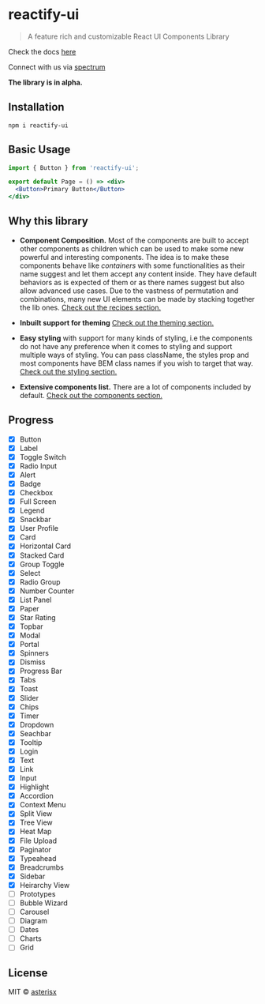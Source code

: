 # reactify-ui

> A feature rich and customizable React UI Components Library

Check the docs [here](https://asterisx.github.io/reactify-ui/) 

Connect with us via [spectrum](https://spectrum.chat/reactify-ui)

**The library is in alpha.**

## Installation
`npm i reactify-ui`

## Basic Usage
```jsx
import { Button } from 'reactify-ui';

export default Page = () => <div>
  <Button>Primary Button</Button>
</div>
```

## Why this library

- **Component Composition.** Most of the components are built to accept other components as children which can be used to make some new powerful and interesting components.
The idea is to make these components behave like *containers* with some functionalities as their name suggest and let them accept any content inside.
They have default behaviors as is expected of them or as there names suggest but also allow advanced use cases.
Due to the vastness of permutation and combinations, many new UI elements can be made by stacking together the lib ones.
[Check out the recipes section.](https://asterisx.github.io/reactify-ui/advanced/recipes)

- **Inbuilt support for theming**
[Check out the theming section.](https://asterisx.github.io/reactify-ui/advanced/theming)

- **Easy styling** with support for many kinds of styling, i.e the components do not have any preference when it comes to styling and support multiple ways of styling.
You can pass className, the styles prop and most components have BEM class names if you wish to target that way.
[Check out the styling section.](https://asterisx.github.io/reactify-ui/advanced/styling)

- **Extensive components list.** There are a lot of components included by default.
[Check out the components section.](https://asterisx.github.io/reactify-ui/components/accordion)

## Progress
- [x] Button
- [x] Label
- [x] Toggle Switch
- [x] Radio Input
- [x] Alert
- [x] Badge
- [x] Checkbox
- [x] Full Screen
- [x] Legend
- [x] Snackbar
- [x] User Profile
- [x] Card
- [x] Horizontal Card
- [x] Stacked Card
- [x] Group Toggle
- [x] Select
- [x] Radio Group
- [x] Number Counter
- [x] List Panel
- [x] Paper
- [x] Star Rating
- [x] Topbar
- [x] Modal
- [x] Portal
- [x] Spinners
- [x] Dismiss
- [x] Progress Bar
- [x] Tabs
- [x] Toast
- [x] Slider
- [x] Chips
- [x] Timer
- [x] Dropdown
- [x] Seachbar
- [x] Tooltip
- [x] Login
- [x] Text
- [x] Link
- [x] Input
- [x] Highlight
- [x] Accordion
- [x] Context Menu
- [x] Split View
- [x] Tree View
- [x] Heat Map
- [x] File Upload
- [x] Paginator
- [x] Typeahead
- [x] Breadcrumbs
- [x] Sidebar
- [x] Heirarchy View
- [ ] Prototypes
- [ ] Bubble Wizard
- [ ] Carousel
- [ ] Diagram
- [ ] Dates
- [ ] Charts
- [ ] Grid

## License

MIT © [asterisx](https://github.com/asterisx)

